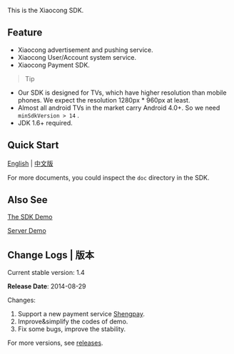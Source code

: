 This is the Xiaocong SDK.

## Feature

* Xiaocong advertisement and pushing service.
* Xiaocong User/Account system service.
* Xiaocong Payment SDK.

> Tip
* Our SDK is designed for TVs, which have higher resolution than mobile phones. We expect the resolution 1280px * 960px at least.
* Almost all android TVs in the market carry Android 4.0+. So we need `minSdkVersion > 14` .
* JDK 1.6+ required.

## Quick Start

[English](doc/english/quick-start.md) | [中文版](doc/zh/quick-start.md)

For more documents, you could inspect the `doc` directory in the SDK.

## Also See

[The SDK Demo](https://github.com/XiaoCongGame/sdk-smart-demo)

[Server Demo](https://github.com/XiaoCongGame/xcPay_notify_demo)
 

## Change Logs | 版本

Current stable version: 1.4

**Release Date**: 2014-08-29

Changes:

1. Support a new payment service [Shengpay](https://www.shengpay.com/).
1. Improve&simplify the codes of demo.
1. Fix some bugs, improve the stability.

For more versions, see [releases](releases.md).




